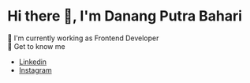 # Hi there 👋, I'm Danang Putra Bahari

🤔 I'm currently working as Frontend Developer\
🔭 Get to know me

- [Linkedin](https://www.linkedin.com/in/danangbahari/)
- [Instagram](https://www.instagram.com/devku_official/)



<!--
**danangace/danangace** is a ✨ _special_ ✨ repository because its `README.md` (this file) appears on your GitHub profile.

Here are some ideas to get you started:

- 🔭 I’m currently working on ...
- 🌱 I’m currently learning ...
- 👯 I’m looking to collaborate on ...
- 🤔 I’m looking for help with ...
- 💬 Ask me about ...
- 📫 How to reach me: ...
- 😄 Pronouns: ...
- ⚡ Fun fact: ...
-->
